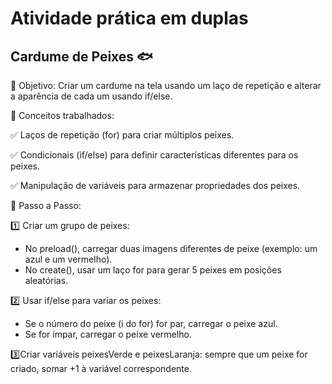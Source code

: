 # Atividade prática em duplas 
## Cardume de Peixes 🐟

📌 Objetivo: Criar um cardume na tela usando um laço de repetição e alterar a aparência de cada um usando if/else.

📌 Conceitos trabalhados:

✅ Laços de repetição (for) para criar múltiplos peixes.

✅ Condicionais (if/else) para definir características diferentes para os peixes.

✅ Manipulação de variáveis para armazenar propriedades dos peixes.

📌 Passo a Passo:

1️⃣ Criar um grupo de peixes:
- No preload(), carregar duas imagens diferentes de peixe (exemplo: um azul e um vermelho).
- No create(), usar um laço for para gerar 5 peixes em posições aleatórias.

2️⃣ Usar if/else para variar os peixes:
- Se o número do peixe (i do for) for par, carregar o peixe azul.
- Se for ímpar, carregar o peixe vermelho.

3️⃣Criar variáveis peixesVerde e peixesLaranja: sempre que um peixe for criado, somar +1 à variável correspondente.
